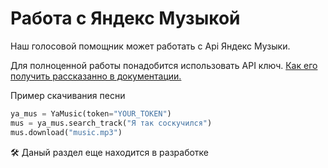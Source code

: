 # Работа с Яндекс Музыкой

Наш голосовой помощник может работать с Api Яндекс Музыки. 


Для полноценной работы понадобится использовать API ключ. [Как его получить рассказанно в документации.](https://yandex-music.readthedocs.io/en/main/token.html)

Пример скачивания песни
``` python
ya_mus = YaMusic(token="YOUR_TOKEN")
mus = ya_mus.search_track("Я так соскучился")
mus.download("music.mp3")
```

🛠 Даный раздел еще находится в разработке
